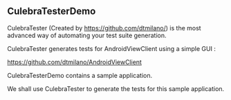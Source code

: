 CulebraTesterDemo
-----------------

CulebraTester (Created by https://github.com/dtmilano/) is the most advanced way of automating your test suite generation.

CulebraTester generates tests for AndroidViewClient using a simple GUI :

https://github.com/dtmilano/AndroidViewClient

CulebraTesterDemo contains a sample application. 

We shall use CulebraTester to generate the tests for this sample application.

